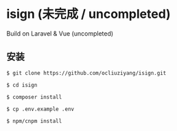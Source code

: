 # isign (未完成 / uncompleted)
Build on Laravel &amp; Vue (uncompleted)

## 安装

    $ git clone https://github.com/ocliuziyang/isign.git
    
    $ cd isign
    
    $ composer install
    
    $ cp .env.example .env
    
    $ npm/cnpm install
    
    
